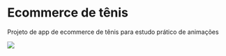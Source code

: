 
# Ecommerce de tênis

Projeto de app de ecommerce de tênis para estudo prático de animações 

<img src="./src/assets/nike_store.gif"/>
